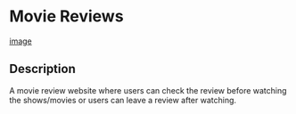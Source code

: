 # Movie Reviews


[image](https://github.com/osgoodgunawan/Movie-Reviews-Website/blob/master/public/home.png)


## Description 
A movie review website where users can check the review before watching the shows/movies or users can leave a review after watching.


